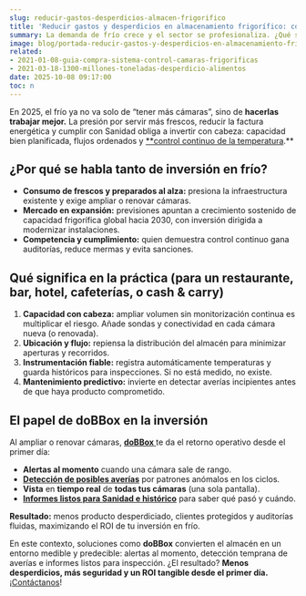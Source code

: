 ```yaml
---
slug: reducir-gastos-desperdicios-almacen-frigorifico
title: 'Reducir gastos y desperdicios en almacenamiento frigorífico: cómo traducir la tendencia global a tu cocina y cámaras'
summary: La demanda de frío crece y el sector se profesionaliza. ¿Qué significa “reducir gastos y desperdicios en almacenamiento frigorífico” para hostelería y alimentación? Detección, análisis y control para no romper la cadena de frío.
image: blog/portada-reducir-gastos-y-desperdicios-en-almacenamiento-frigorifico.jpg
related:
- 2021-01-08-guia-compra-sistema-control-camaras-frigorificas
- 2021-03-18-1300-millones-toneladas-desperdicio-alimentos
date: 2025-10-08 09:17:00
toc: n
---
```

En 2025, el frío ya no va solo de “tener más cámaras”, sino de **hacerlas trabajar mejor.** La presión por servir más frescos, reducir la factura energética y cumplir con Sanidad obliga a invertir con cabeza: capacidad bien planificada, flujos ordenados y [\*\*control continuo de la temperatura](https://dobbox.com/catalogo-sensor-de-temperatura-receptor/).\*\* 

## ¿Por qué se habla tanto de inversión en frío?

- **Consumo de frescos y preparados al alza:** presiona la infraestructura existente y exige ampliar o renovar cámaras. 
- **Mercado en expansión:** previsiones apuntan a crecimiento sostenido de capacidad frigorífica global hacia 2030, con inversión dirigida a modernizar instalaciones.
- **Competencia y cumplimiento:** quien demuestra control continuo gana auditorías, reduce mermas y evita sanciones.

## Qué significa en la práctica (para un restaurante, bar, hotel, cafeterías, o cash & carry)

1. **Capacidad con cabeza:** ampliar volumen sin monitorización continua es multiplicar el riesgo. Añade sondas y conectividad en cada cámara nueva (o renovada).
2. **Ubicación y flujo:** repiensa la distribución del almacén para minimizar aperturas y recorridos.
3. **Instrumentación fiable:** registra automáticamente temperaturas y guarda históricos para inspecciones. Si no está medido, no existe.
4. **Mantenimiento predictivo:** invierte en detectar averías incipientes antes de que haya producto comprometido. 

## El papel de doBBox en la inversión

Al ampliar o renovar cámaras, [**doBBox** ](https://dobbox.com/)te da el retorno operativo desde el primer día:

- **Alertas al momento** cuando una cámara sale de rango.
- [**Detección de posibles averías**](https://dobbox.com/catalogo-sensor-de-temperatura-receptor/#anticipate) por patrones anómalos en los ciclos.
- **Vista** en **tiempo real** de **todas tus cámaras** (una sola pantalla).
- [**Informes listos para Sanidad e histórico**](https://dobbox.com/catalogo-sensor-de-temperatura-receptor/#informes) para saber qué pasó y cuándo.

**Resultado:** menos producto desperdiciado, clientes protegidos y auditorías fluidas, maximizando el ROI de tu inversión en frío.

En este contexto, soluciones como **doBBox** convierten el almacén en un entorno medible y predecible: alertas al momento, detección temprana de averías e informes listos para inspección. ¿El resultado? **Menos desperdicios, más seguridad y un ROI tangible desde el primer día.** ¡[Contáctanos](https://dobbox.com/busca-tu-instalador/)!
